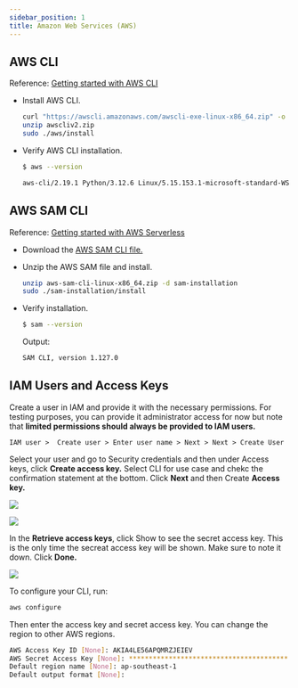 ```yaml
---
sidebar_position: 1
title: Amazon Web Services (AWS)
---
```



## AWS CLI 

Reference: [Getting started with AWS CLI](https://docs.aws.amazon.com/cli/latest/userguide/getting-started-install.html)

- Install AWS CLI. 

    ```bash
    curl "https://awscli.amazonaws.com/awscli-exe-linux-x86_64.zip" -o "awscliv2.zip"
    unzip awscliv2.zip
    sudo ./aws/install 
    ```

- Verify AWS CLI installation.

    ```bash
    $ aws --version

    aws-cli/2.19.1 Python/3.12.6 Linux/5.15.153.1-microsoft-standard-WSL2 exe/x86_64.ubuntu.22  
    ```

## AWS SAM CLI 

Reference: [Getting started with AWS Serverless](https://docs.aws.amazon.com/serverless-application-model/latest/developerguide/serverless-getting-started.html)

- Download the [AWS SAM CLI file.](https://docs.aws.amazon.com/serverless-application-model/latest/developerguide/serverless-getting-started.html)


- Unzip the AWS SAM file and install.

    ```bash
    unzip aws-sam-cli-linux-x86_64.zip -d sam-installation  
    sudo ./sam-installation/install
    ```

- Verify installation.

    ```bash
    $ sam --version
    ```

    Output:

    ```bash
    SAM CLI, version 1.127.0  
    ```

## IAM Users and Access Keys 

Create a user in IAM and provide it with the necessary permissions. For testing purposes, you can provide it administrator access for now but note that **limited permissions should always be provided to IAM users.**

```
IAM user >  Create user > Enter user name > Next > Next > Create User 
```

Select your user and go to Security credentials and then under Access keys, click **Create access key.** Select CLI for use case and chekc the confirmation statement at the bottom. Click **Next** and then Create **Access key.**

<div class='img-center'>

![](/img/docs/1102-aws-sam-auth-cli.png)

</div>

<div class='img-center'>

![](/img/docs/1102-aws-sam-auth-cli-create-access-key.png)

</div>

In the **Retrieve access keys**, click Show to see the secret access key. This is the only time the secreat access key will be shown. Make sure to note it down. Click **Done.**

<div class='img-center'>

![](/img/docs/1102-aws-sam-auth-cli-create-access-key-show-secret-access-key.png)

</div>


To configure your CLI, run:

```bash
aws configure  
```

Then enter the access key and secret access key. You can change the region to other AWS regions.

```bash
AWS Access Key ID [None]: AKIA4LE56APQMRZJEIEV
AWS Secret Access Key [None]: ****************************************
Default region name [None]: ap-southeast-1
Default output format [None]: 
```